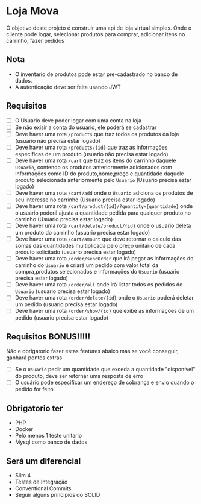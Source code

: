 # Loja Mova
O objetivo deste projeto é construir uma api de loja virtual simples. Onde o cliente pode logar, selecionar produtos para comprar, adicionar itens no carrinho, fazer pedidos

## **Nota**
- O inventario de produtos pode estar pre-cadastrado no banco de dados.
- A autenticação deve ser feita usando JWT

## **Requisitos**
- [ ] O Usuario deve poder logar com uma conta na loja
- [ ] Se não exisir a conta do usuario, ele poderá se cadastrar
- [ ] Deve haver uma rota `/products` que traz todos os produtos da loja (usuario não precisa estar logado)
- [ ] Deve haver uma rota `/products/{id}` que traz as informações especificas de um produto (usuario não precisa estar logado)
- [ ] Deve haver uma rota `/cart` que traz os itens do carrinho daquele `Usuario`, contendo os produtos anteriormente adicionados com informações como ID do produto,nome,preço e quantidade daquele produto selecionada anteriormente pelo `Usuario` (Usuario precisa estar logado)
- [ ] Deve haver uma rota `/cart/add` onde o `Usuario` adiciona os produtos de seu interesse no carrinho (Usuario precisa estar logado)
- [ ] Deve haver uma rota `/cart/product/{id}/?quantity={quantidade}` onde o usuario poderá ajusta a quantidade pedida para qualquer produto no carrinho (Usuario precisa estar logado)
- [ ] Deve haver uma rota `/cart/delete/product/{id}` onde o usuario deleta um produto do carrinho (usuario precisa estar logado)
- [ ] Deve haver uma rota `/cart/amount` que deve retornar o calculo das somas das quantidades multiplicada pelo preço unitário de cada produto solicitado (usuario precisa estar logado)
- [ ] Deve haver uma rota `/order/sendOrder` que irá pegar as informações do carrinho do `Usuario` e criará um pedido com valor total da compra,produtos selecionados e informações do `Usuario` (usuario precisa estar logado)
- [ ] Deve haver uma rota `/order/all` onde irá listar todos os pedidos do `Usuario` (usuario precisa estar logado)
- [ ] Deve haver uma rota `/order/delete/{id}` onde o `Usuario` poderá deletar um pedido (usuario precisa estar logado)
- [ ] Deve haver uma rota `/order/show/{id}` que exibe as informações de um pedido (usuario precisa estar logado)

## **Requisitos BONUS!!!!!**
Não e obrigatorio fazer estas features abaixo mas se você conseguir, ganhará pontos extras
- [ ] Se o `Usuario` pedir um quantidade que exceda a quantidade "disponível" do produto, deve ser retornar uma resposta de erro
- [ ] O usuário pode especificar um endereço de cobrança e envio quando o pedido for feito

## **Obrigatorio ter**
- PHP
- Docker
- Pelo menos 1 teste unitario
- Mysql como banco de dados
## **Será um diferencial**
- Slim 4
- Testes de Integração
- Conventional Commits
- Seguir alguns principios do SOLID